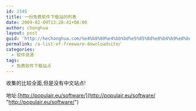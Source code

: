 ```yaml
---
id: 2345
title: 一份免费软件下载站的列表
date: 2009-02-09T13:28:41+08:00
author: chonghua
layout: post
guid: 'http://hechonghua.com/%e4%b8%80%e4%bb%bd%e5%85%8d%e8%b4%b9%e8%bd%af%e4%bb%b6%e4%b8%8b%e8%bd%bd%e7%ab%99%e7%9a%84%e5%88%97%e8%a1%a8/'
permalink: /a-list-of-freeware-downloadsite/
categories:
  - 软件资源
tags:
  - 免费软件下载站点
---
```

收集的比较全面,但是没有中文站点!

地址:[http://populair.eu/software/](http://populair.eu/software/ "http://populair.eu/software/")